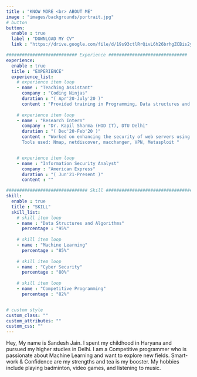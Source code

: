 ```yaml
---
title : "KNOW MORE <br> ABOUT ME"
image : "images/backgrounds/portrait.jpg"
# button
button:
  enable : true
  label : "DOWNLOAD MY CV"
  link : "https://drive.google.com/file/d/19s93ctlRrQivL6h26brhgZCBis2yfV35/view?usp=sharing"

########################### Experience ##############################
experience:
  enable : true
  title : "EXPERIENCE"
  experience_list:
    # experience item loop
    - name : "Teaching Assistant"
      company : "Coding Ninjas"
      duration : "( Apr'20-July'20 )"
      content : "Provided training in Programming, Data structures and Algorithm to around 100 students. Monitored the performance of students and successfully solved 400+ doubts. "
      
    # experience item loop
    - name : "Research Intern"
      company : "Dr. Kapil Sharma (HOD IT), DTU Delhi"
      duration : "( Dec'20-Feb'20 )"
      content : "Worked on enhancing the security of web servers using tools in Kali Linux. Scanned the networks and found vulnerabilities in the server to prevent unauthorized access while being anonymous.
      Tools used: Nmap, netdiscover, macchanger, VPN, Metasploit "


    # experience item loop
    - name : "Information Security Analyst"
      company : "American Express"
      duration : "( Jun'21-Present )"
      content : ""

############################### Skill #################################
skill:
  enable : true
  title : "SKILL"
  skill_list:
    # skill item loop
    - name : "Data Structures and Algorithms"
      percentage : "95%"
      
    # skill item loop
    - name : "Machine Learning"
      percentage : "85%"
      
    # skill item loop
    - name : "Cyber Security"
      percentage : "80%"
      
    # skill item loop
    - name : "Competitive Programming"
      percentage : "82%"


# custom style
custom_class: "" 
custom_attributes: "" 
custom_css: ""
---
```


Hey, My name is Sandesh Jain. I spent my childhood in Haryana and pursued my higher studies in Delhi. I am a Competitive programmer who is passionate about Machine Learning and want to explore new fields. Smart-work & Confidence are my strengths and tea is my booster. My hobbies include playing badminton, video games, and listening to music. 

